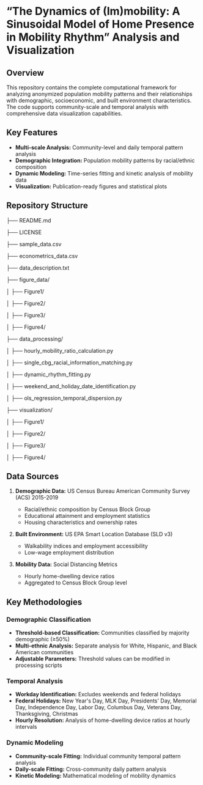 # “The Dynamics of (Im)mobility: A Sinusoidal Model of Home Presence in Mobility Rhythm” Analysis and Visualization

## Overview

This repository contains the complete computational framework for analyzing anonymized population mobility patterns and their relationships with demographic, socioeconomic, and built environment characteristics. The code supports community-scale and temporal analysis with comprehensive data visualization capabilities.

## Key Features

- **Multi-scale Analysis:** Community-level and daily temporal pattern analysis  
- **Demographic Integration:** Population mobility patterns by racial/ethnic composition  
- **Dynamic Modeling:** Time-series fitting and kinetic analysis of mobility data  
- **Visualization:** Publication-ready figures and statistical plots  

## Repository Structure

├── README.md

├── LICENSE

├── sample_data.csv

├── econometrics_data.csv

├── data_description.txt

├── figure_data/

│ ├── Figure1/

│ ├── Figure2/

│ ├── Figure3/

│ ├── Figure4/

├── data_processing/

│ ├── hourly_mobility_ratio_calculation.py

│ ├── single_cbg_racial_information_matching.py

│ ├── dynamic_rhythm_fitting.py

│ ├── weekend_and_holiday_date_identification.py

│ ├── ols_regression_temporal_dispersion.py

├── visualization/

│ ├── Figure1/

│ ├── Figure2/

│ ├── Figure3/

│ ├── Figure4/

## Data Sources

1. **Demographic Data:** US Census Bureau American Community Survey (ACS) 2015-2019  
   - Racial/ethnic composition by Census Block Group  
   - Educational attainment and employment statistics  
   - Housing characteristics and ownership rates  

2. **Built Environment:** US EPA Smart Location Database (SLD v3)  
   - Walkability indices and employment accessibility  
   - Low-wage employment distribution  

3. **Mobility Data:** Social Distancing Metrics  
   - Hourly home-dwelling device ratios  
   - Aggregated to Census Block Group level  

## Key Methodologies

### Demographic Classification

- **Threshold-based Classification:** Communities classified by majority demographic (≥50%)  
- **Multi-ethnic Analysis:** Separate analysis for White, Hispanic, and Black American communities  
- **Adjustable Parameters:** Threshold values can be modified in processing scripts  

### Temporal Analysis

- **Workday Identification:** Excludes weekends and federal holidays  
- **Federal Holidays:** New Year's Day, MLK Day, Presidents' Day, Memorial Day, Independence Day, Labor Day, Columbus Day, Veterans Day, Thanksgiving, Christmas  
- **Hourly Resolution:** Analysis of home-dwelling device ratios at hourly intervals  

### Dynamic Modeling

- **Community-scale Fitting:** Individual community temporal pattern analysis  
- **Daily-scale Fitting:** Cross-community daily pattern analysis  
- **Kinetic Modeling:** Mathematical modeling of mobility dynamics  
